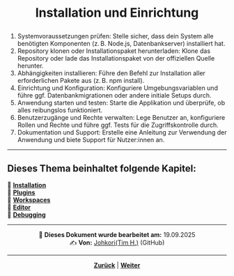 # <p align="center">Installation und Einrichtung</p>

1. Systemvoraussetzungen prüfen: Stelle sicher, dass dein System alle benötigten Komponenten (z. B. Node.js, Datenbankserver) installiert hat.
2. Repository klonen oder Installationspaket herunterladen: Klone das Repository oder lade das Installationspaket von der offiziellen Quelle herunter.
3. Abhängigkeiten installieren: Führe den Befehl zur Installation aller erforderlichen Pakete aus (z. B. npm install).
4. Einrichtung und Konfiguration: Konfiguriere Umgebungsvariablen und führe ggf. Datenbankmigrationen oder andere initiale Setups durch.
5. Anwendung starten und testen: Starte die Applikation und überprüfe, ob alles reibungslos funktioniert.
6. Benutzerzugänge und Rechte verwalten: Lege Benutzer an, konfiguriere Rollen und Rechte und führe ggf. Tests für die Zugriffskontrolle durch.
7. Dokumentation und Support: Erstelle eine Anleitung zur Verwendung der Anwendung und biete Support für Nutzer:innen an.

---

**Dieses Thema beinhaltet folgende Kapitel:**
---

🔹 [**Installation**](/docs/04-tools/02-vscode/01-installation/README.md) </br>
🔹 [**Plugins**](/docs/04-tools/02-vscode/02-plugins/README.md) </br>
🔹 [**Workspaces**](/docs/04-tools/02-vscode/03-workspaces/README.md) </br>
🔹 [**Editor**](/docs/04-tools/02-vscode/04-editor/README.md) </br>
🔹 [**Debugging**](/docs/04-tools/02-vscode/05-debugging/README.md) </br>

---
<p align="center">
📅 <strong>Dieses Dokument wurde bearbeitet am:</strong> 19.09.2025
<br>
✍️ <strong>Von:</strong> <a href="https://github.com/johkori">Johkori(Tim H.)</a> (GitHub)
</p>

---

<p align="center">
<a href="/docs/04-tools/02-vscode/README.md"><strong>Zurück</strong></a> | 
<a href="/docs/04-tools/02-vscode/02-plugins/README.md"><strong>Weiter</strong></a>
</p>
